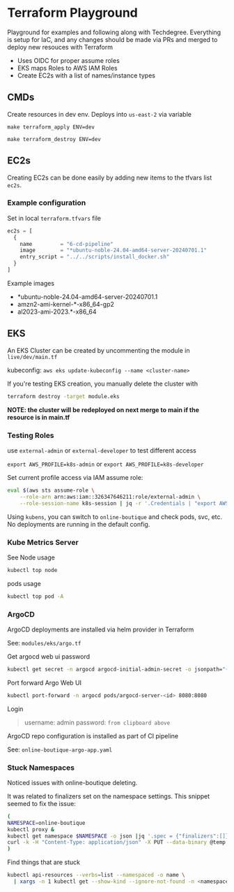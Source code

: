 # Terraform Playground

Playground for examples and following along with Techdegree. Everything is setup for IaC, and any changes should be made via PRs and merged to deploy new resouces with Terraform

- Uses OIDC for proper assume roles
- EKS maps Roles to AWS IAM Roles
- Create EC2s with a list of names/instance types

## CMDs

Create resources in dev env. Deploys into `us-east-2` via variable

```make
make terraform_apply ENV=dev
```

```make
make terraform_destroy ENV=dev
```

## EC2s

Creating EC2s can be done easily by adding new items to the tfvars list `ec2s`.

### Example configuration

Set in local `terraform.tfvars` file

```terraform
ec2s = [
  {
    name         = "6-cd-pipeline"
    image        = "*ubuntu-noble-24.04-amd64-server-20240701.1"
    entry_script = "../../scripts/install_docker.sh"
  }
]
```

Example images

- *ubuntu-noble-24.04-amd64-server-20240701.1
- amzn2-ami-kernel-*-x86_64-gp2
- al2023-ami-2023.*-x86_64

## EKS

An EKS Cluster can be created by uncommenting the module in `live/dev/main.tf`

kubeconfig: `aws eks update-kubeconfig --name <cluster-name>`

If you're testing EKS creation, you manually delete the cluster with

```bash
terraform destroy -target module.eks
```

**NOTE:
the cluster will be redeployed on next merge to main if the resource is in main.tf**

### Testing Roles

use `external-admin` or `external-developer` to test different access

`export AWS_PROFILE=k8s-admin` or `export AWS_PROFILE=k8s-developer`

Set current profile access via IAM assume role:

```bash
eval $(aws sts assume-role \
    --role-arn arn:aws:iam::326347646211:role/external-admin \
    --role-session-name k8s-session | jq -r '.Credentials | "export AWS_ACCESS_KEY_ID=\(.AccessKeyId) AWS_SECRET_ACCESS_KEY=\(.SecretAccessKey) AWS_SESSION_TOKEN=\(.SessionToken)"')
```

Using `kubens`, you can switch to `online-boutique` and check pods, svc, etc. No deployments are running in the default config.

### Kube Metrics Server

See Node usage

```bash
kubectl top node
```

pods usage

```bash
kubectl top pod -A
```

### ArgoCD

ArgoCD deployments are installed via helm provider in Terraform

See: `modules/eks/argo.tf`

Get argocd web ui password

```bash
kubectl get secret -n argocd argocd-initial-admin-secret -o jsonpath="{.data.password}" | base64 -d
```

Port forward Argo Web UI

```bash
kubectl port-forward -n argocd pods/argocd-server-<id> 8080:8080
```

Login

> username: admin
> password: `from clipboard above`

ArgoCD repo configuration is installed as part of CI pipeline

See: `online-boutique-argo-app.yaml`

### Stuck Namespaces

Noticed issues with online-boutique deleting.

It was related to finalizers set on the namespace settings. This snippet seemed to fix the issue:

```bash
(
NAMESPACE=online-boutique
kubectl proxy &
kubectl get namespace $NAMESPACE -o json |jq '.spec = {"finalizers":[]}' >temp.json
curl -k -H "Content-Type: application/json" -X PUT --data-binary @temp.json 127.0.0.1:8001/api/v1/namespaces/$NAMESPACE/finalize
)
```

Find things that are stuck

```bash
kubectl api-resources --verbs=list --namespaced -o name \
  | xargs -n 1 kubectl get --show-kind --ignore-not-found -n <namespace>
  ```
